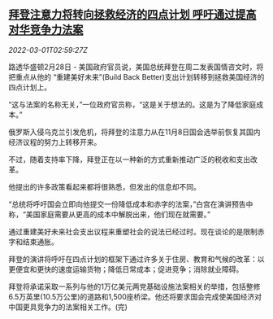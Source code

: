 <!--1646105462000-->
[拜登注意力将转向拯救经济的四点计划 呼吁通过提高对华竞争力法案](https://cn.reuters.com/article/usbidenaddress-economy-plan-0301-idCNKBS2KY38G)
------

<div><i>2022-03-01T02:59:27Z</i></div><p>路透华盛顿2月28日 - 美国政府官员说，美国总统拜登在周二发表国情咨文时，将把重点从他的 “重建美好未来”(Build Back Better)支出计划转移到拯救美国经济的四点计划上。</p><p>“这与法案的名称无关，”一位政府官员称，“这是关于想法的。这是为了降低家庭成本。”</p><p>俄罗斯入侵乌克兰引发危机，将拜登的注意力从在11月8日国会选举前恢复其国内经济议程的努力上转移开来。</p><p>不过，随着支持率下降，拜登正在以一种新的方式重新推动广泛的税收和支出改革。</p><p>他提出的许多政策看起来都将很熟悉，但发出的信息却不同。</p><p>“总统将呼吁国会立即向他提交一份降低成本和赤字的法案，”白宫在演讲预告中称，“美国家庭需要从更高的成本中解脱出来，他们现在就需要。”</p><p>通过重建美好未来社会支出议程来重塑社会的说法已经过时。现在谈论的是限制赤字和结束通胀。</p><p>拜登的演讲将呼吁在四点计划的框架下通过许多关于住房、教育和气候的改革：以更便宜和更快的速度运输货物；降低日常成本；促进竞争；消除就业障碍。</p><p>拜登将承诺采取一系列与他的1万亿美元两党基础设施法案相关的举措，包括整修6.5万英里(10.5万公里)的道路和1,500座桥梁。他还将要求国会完成使美国经济对中国更具竞争力的法案相关工作。(完)</p>
